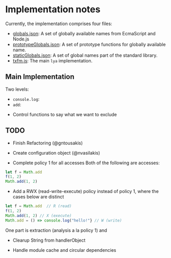 # Implementation notes

Currently, the implementation comprises four files:

* [globals.json](./globals.json): A set of globally available names from EcmaScript and Node.js
* [prototypeGlobals.json](./prototypeGlobals.json): A set of prototype functions for globally available name.
* [staticGlobals.json](./staticGlobals.json): A set of global names part of the standard library.
* [txfm.js](./txfm.json): The main `lya` implementation.

## Main Implementation

Two levels:

* `console.log`: 
* `add`: 

+ Control functions to say what we want to exclude

## TODO

* Finish Refactoring (@gntousakis)

* Create configuration object (@nvasilakis)

* Complete policy 1 for all accesses
Both of the following are accesses:

```JavaScript
let f = Math.add 
f(1, 2)
Math.add(1, 2)
  ```

* Add a RWX (read-write-execute) policy instead of policy 1, where the cases below are distinct
```JavaScript
let f = Math.add  // R (read)
f(1, 2)
Math.add(1, 2) // X (execute)
Math.add = () => console.log("hello!"} // W (write)
```
One part is extraction (analysis a la policy 1) and 

* Clearup String from handlerObject

* Handle module cache and circular dependencies
